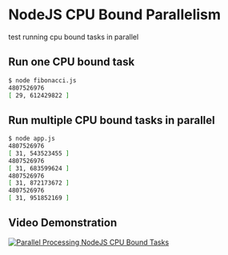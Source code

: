 # NodeJS CPU Bound Parallelism
test running cpu bound tasks in parallel

## Run one CPU bound task
```bash
$ node fibonacci.js
4807526976
[ 29, 612429822 ]
```

## Run multiple CPU bound tasks in parallel
```bash
$ node app.js
4807526976
[ 31, 543523455 ]
4807526976
[ 31, 683599624 ]
4807526976
[ 31, 872173672 ]
4807526976
[ 31, 951852169 ]
```

## Video Demonstration
[![Parallel Processing NodeJS CPU Bound Tasks](https://img.youtube.com/vi/ZYfSe9qKaZE/0.jpg)](https://youtu.be/ZYfSe9qKaZE)
